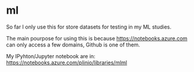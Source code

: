 # ml

So far I only use this for store datasets for testing in my ML studies.

The main pourpose for using this is because https://notebooks.azure.com can only access a few domains, Github is one of them.

My IPyhton/Jupyter notebook are in: https://notebooks.azure.com/plinio/libraries/mlml
